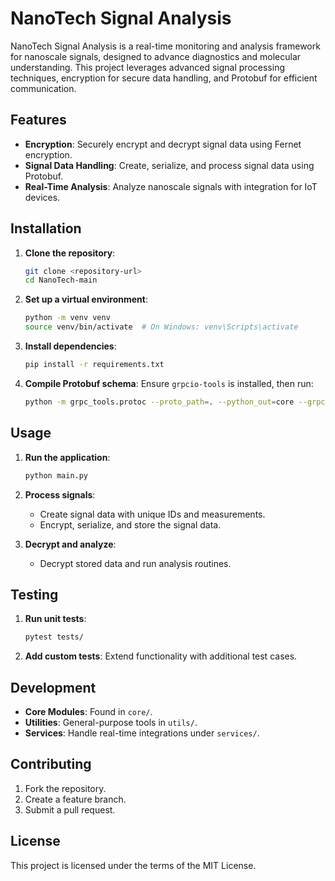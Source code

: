 
# NanoTech Signal Analysis

NanoTech Signal Analysis is a real-time monitoring and analysis framework for nanoscale signals, 
designed to advance diagnostics and molecular understanding. This project leverages advanced signal 
processing techniques, encryption for secure data handling, and Protobuf for efficient communication.

## Features

- **Encryption**: Securely encrypt and decrypt signal data using Fernet encryption.
- **Signal Data Handling**: Create, serialize, and process signal data using Protobuf.
- **Real-Time Analysis**: Analyze nanoscale signals with integration for IoT devices.

## Installation

1. **Clone the repository**:
   ```bash
   git clone <repository-url>
   cd NanoTech-main
   ```

2. **Set up a virtual environment**:
   ```bash
   python -m venv venv
   source venv/bin/activate  # On Windows: venv\Scripts\activate
   ```

3. **Install dependencies**:
   ```bash
   pip install -r requirements.txt
   ```

4. **Compile Protobuf schema**:
   Ensure `grpcio-tools` is installed, then run:
   ```bash
   python -m grpc_tools.protoc --proto_path=. --python_out=core --grpc_python_out=core signal.proto
   ```

## Usage

1. **Run the application**:
   ```bash
   python main.py
   ```

2. **Process signals**:
   - Create signal data with unique IDs and measurements.
   - Encrypt, serialize, and store the signal data.

3. **Decrypt and analyze**:
   - Decrypt stored data and run analysis routines.

## Testing

1. **Run unit tests**:
   ```bash
   pytest tests/
   ```

2. **Add custom tests**: Extend functionality with additional test cases.

## Development

- **Core Modules**: Found in `core/`.
- **Utilities**: General-purpose tools in `utils/`.
- **Services**: Handle real-time integrations under `services/`.

## Contributing

1. Fork the repository.
2. Create a feature branch.
3. Submit a pull request.

## License

This project is licensed under the terms of the MIT License.
